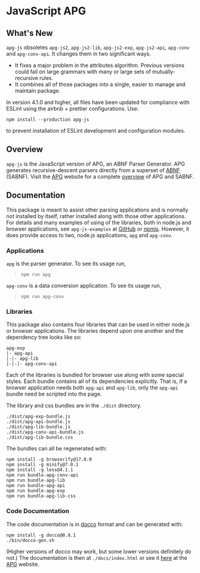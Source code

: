 # JavaScript APG

## What's New

`apg-js` obsoletes `apg-js2`, `apg-js2-lib`, `apg-js2-exp`, `apg-js2-api`, `apg-conv` and `apg-conv-api`. It changes them in two significant ways.

- It fixes a major problem in the attributes algorithm. Previous versions could fail on large grammars with many or large sets of mutually-recursive rules.
- It combines all of those packages into a single, easier to manage and maintain package.

In version 4.1.0 and higher, all files have been updated for compliance with ESLint using the airbnb + prettier configurations.
Use:

```
npm install --production apg-js
```

to prevent installation of ESLint development and configuration modules.

## Overview

`apg-js` is the JavaScript version of APG, an ABNF Parser Generator. APG generates recursive-descent parsers directly from a superset of [ABNF](https://tools.ietf.org/html/rfc5234) (SABNF). Visit the [APG](https://sabnf.com/`) website for a complete [overview](https://sabnf.com/overview/) of APG and SABNF.

## Documentation

This package is meant to assist other parsing applications and is normally not installed by itself, rather installed along with those other applications. For details and many examples of using of the libraries, both in node.js and browser applications, see `apg-js-examples` at [GitHub](https://github.com/ldthomas/apg-js-examples) or [npmjs](https://www.npmjs.com/package/apg-js-examples).
However, it does provide access to two, node.js applications, `apg` and `apg-conv`.

### Applications

`apg` is the parser generator. To see its usage run,

> `npm run apg`

`apg-conv` is a data conversion application. To see its usage run,

> `npm run apg-conv`

### Libraries

This package also contains four libraries that can be used in either node.js or browser applications.
The libraries depend upon one another and the dependency tree looks like so:

```
apg-exp
|- apg-api
|-|- apg-lib
|-|-|- apg-conv-api
```

Each of the libraries is bundled for browser use along with some special styles.
Each bundle contains all of its dependencies explicitly. That is, if a browser application needs both `apg-api` and `apg-lib`, only the `apg-api` bundle need be scripted into the page.

The library and css bundles are in the `./dist` directory.

```
./dist/apg-exp-bundle.js
./dist/apg-api-bundle.js
./dist/apg-lib-bundle.js
./dist/apg-conv-api-bundle.js
./dist/apg-lib-bundle.css
```

The bundles can all be regenerated with:

```
npm install -g browserify@17.0.0
npm install -g minify@7.0.1
npm install -g less@4.1.1
npm run bundle-apg-conv-api
npm run bundle-apg-lib
npm run bundle-apg-api
npm run bundle-apg-exp
npm run bundle-apg-lib-css
```

### Code Documentation

The code documentation is in [docco](http://ashkenas.com/docco/) format and can be generated with:

```
npm install -g docco@0.8.1
./bin/docco-gen.sh
```

(Higher versions of docco may work, but some lower versions definitely do not.)
The documentation is then at `./docs/index.html` or see it [here](https://sabnf.com/docs/apg-js/) at the [APG](https://sabnf.com/) website.
